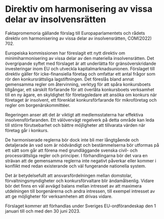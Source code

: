 # Direktiv om harmonisering av vissa delar av insolvensrätten

Faktapromemoria gällande förslag till Europaparlamentets och rådets direktiv om harmonisering av vissa delar av insolvensrätten, COM(2022\) 702\.

Europeiska kommissionen har föreslagit ett nytt direktiv om minimiharmonisering av vissa delar av den materiella insolvensrätten. Det övergripande syftet med förslaget är att underlätta för gränsöverskridande investeringar inom EU och utveckla kapitalmarknadsunionen. Förslaget till direktiv gäller för icke\-finansiella företag och omfattar ett antal frågor som rör den konkursrättsliga lagstiftningen. Det föreslås bland annat gemensamma regler om återvinning, verktyg för att spåra konkursboets tillgångar, ett särskilt förfarande för att överlåta konkursboets verksamhet till en ny ägare, en skyldighet för företagsledare att ansöka om konkurs när företaget är insolvent, ett förenklat konkursförfarande för mikroföretag och regler om borgenärskommittéer.

Regeringen anser att det är viktigt att medlemsstaterna har effektiva insolvensförfaranden. Ett välövervägt regelverk på detta område kan leda till större förutsebarhet och bättre möjligheter att tillvarata värden när företag går i konkurs.

De harmoniserade reglerna bör dock inte bli mer långtgående och detaljerade än vad som är nödvändigt och bestämmelserna bör utformas på ett sätt som går att förena med grundläggande svenska civil\- och processrättsliga regler och principer. I förhandlingarna bör det vara en strävan att de gemensamma reglerna inte negativt påverkar eller kommer i konflikt med redan existerande och väl fungerande nationella system.

Det är betydelsefullt att ansvarsfördelningen mellan domstolar, förvaltningsmyndigheter och konkursförvaltare blir ändamålsenlig. Vidare bör det finns en väl avvägd balans mellan intresset av att maximera utdelningen till borgenärerna och andra intressen, till exempel intresset av att ge möjligheter för verksamheten att drivas vidare.

Förslaget kommer att förhandlas under Sveriges EU\-ordförandeskap den 1 januari till och med den 30 juni 2023\.
